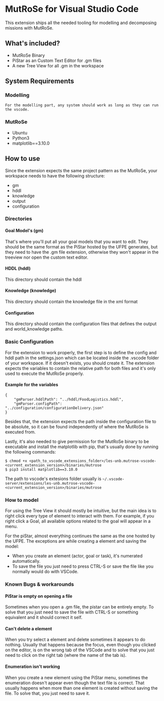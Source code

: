 # MutRoSe for Visual Studio Code
This extension ships all the needed tooling for modelling and decomposing missions with MutRoSe.
## What's included?
- MutRoSe Binary
- PiStar as an Custom Text Editor for .gm files
- A new Tree View for all .gm in the workspace

## System Requirements
### Modelling
	For the modelling part, any system should work as long as they can run the vscode.
### MutRoSe
- Ubuntu
- Python3
- matplotlib==3.10.0

## How to use
Since the extension expects the same project pattern as the MutRoSe, your workspace needs to have the following structure:
- gm
- hddl
- knowledge
- output
- configuration
### Directories
#### Goal Model's (gm)
That's where you'll put all your goal models that you want to edit.
They should be the same format as the PiStar hosted by the UFPE generates, but they need to have the .gm file extension, otherwise they won't appear in the treeview nor open the custom text editor.

#### HDDL (hddl)
This directory should contain the hddl

#### Knowledge (knowledge)
This directory should contain the knowledge file in the xml format

#### Configuration 
This directory should contain the configuration files that defines the output and world_knowledge paths.

### Basic Configuration
For the extension to work properly, the first step is to define the config and hddl path in the settings.json which can be located inside the .vscode folder of your workspace. If it doesn't exists, you should create it.
The extension expects the variables to contain the relative path for both files and it's only used to execute the MutRoSe properly.
#### Example for the variables
```
{
	"gmParser.hddlPath": "../hddl/FoodLogistics.hddl",
	"gmParser.configPath": "../configuration/configurationDelivery.json"
}
```

Besides that, the extension expects the path inside the configuration file to be absolute, so it can be found independently of where the MutRoSe is executed from.

Lastly, it's also needed to give permission for the MutRoSe binary to be executable and install the matplotlib with pip, that's usually done by running the following commands:
```
$ chmod +x <path_to_vscode_extensions_folder>/les-unb.mutrose-vscode-<current_extension_version>/binaries/mutrose
$ pip3 install matplotlib==3.10.0
```
The path to vscode's extesions folder usually is `~/.vscode-server/extensions/les-unb.mutrose-vscode-<current_extension_version>/binaries/mutrose`

### How to model
For using the Tree View it should mostly be intuitive, but the main idea is to right click every type of element to interact with them. For example, if you right click a Goal, all available options related to the goal will appear in a menu.

For the piStar, almost everything continues the same as the one hosted by the UFPE. The exceptions are while creating a element and saving the model:
- When you create an element (actor, goal or task), it's numerated automatically.
- To save the file you just need to press CTRL-S or save the file like you normally would do with VSCode.

### Known Bugs & workarounds
#### PiStar is empty on opening a file
Sometimes when you open a .gm file, the pistar can be entirely empty. To solve that you just need to save the file with CTRL-S or something equivalent and it should correct it self.
#### Can't delete a element
When you try select a element and delete sometimes it appears to do nothing. Usually that happens because the focus, even though you clicked on the editor, is on the wrong tab of the VSCode and to solve that you just need to click on the right tab (where the name of the tab is).
#### Enumeration isn't working
When you create a new element using the PiStar menu, sometimes the enumeration doesn't appear even though the text file is correct. That usually happens when more than one element is created without saving the file. To solve that, you just need to save it.